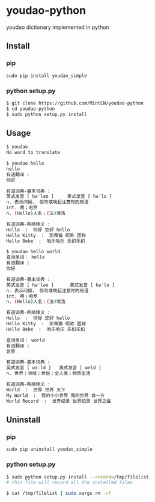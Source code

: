 # youdao-python
youdao dictionary implemented in python

## Install

### pip

```
sudo pip install youdao_simple
```

### python setup.py

```sh
$ git clone https://github.com/MintCN/youdao-python
$ cd youdao-python
$ sudo python setup.py install
```

## Usage

```sh
$ youdao
No word to translate
```

```sh
$ youdao hello
hello
有道翻译 : 
你好

有道词典-基本词典 : 
英式发音 [ həˈləʊ ] 	美式发音 [ həˈlo ]
n. 表示问候， 惊奇或唤起注意时的用语
int. 喂；哈罗
n. (Hello)人名；(法)埃洛

有道词典-网络释义 : 
Hello  :  你好 您好 hello 
Hello Kitty  :  凯蒂猫 昵称 匿称 
Hello Bebe  :  哈乐哈乐 乐扣乐扣

```

```sh
$ youdao hello world
查询单词： hello
有道翻译 : 
你好

有道词典-基本词典 : 
英式发音 [ həˈləʊ ] 	 美式发音 [ həˈlo ]
n. 表示问候， 惊奇或唤起注意时的用语
int. 喂；哈罗
n. (Hello)人名；(法)埃洛

有道词典-网络释义 : 
Hello  :  你好 您好 hello 
Hello Kitty  :  凯蒂猫 昵称 匿称 
Hello Bebe  :  哈乐哈乐 乐扣乐扣 

查询单词： world
有道翻译 : 
世界

有道词典-基本词典 : 
英式发音 [ wɜːld ] 	 美式发音 [ wɝld ]
n. 世界；领域；世俗；全人类；物质生活

有道词典-网络释义 : 
World  :  世界 世界 天下 
My World  :  我的小小世界 我的世界 自一方 
World Record  :  世界纪录 世界纪录 世界之最 

```

## Uninstall

### pip

```
sudo pip uninstall youdao_simple
```

### python setup.py

```sh
$ sudo python setup.py install --record=/tmp/filelist
# this file will record all the installed files

$ cat /tmp/filelist | sudo xargs rm -rf
```
